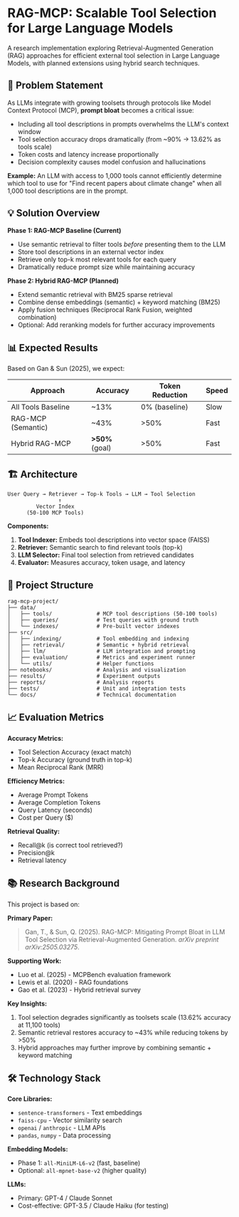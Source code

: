 # RAG-MCP: Scalable Tool Selection for Large Language Models

A research implementation exploring Retrieval-Augmented Generation (RAG) approaches for efficient external tool selection in Large Language Models, with planned extensions using hybrid search techniques.

## 🎯 Problem Statement

As LLMs integrate with growing toolsets through protocols like Model Context Protocol (MCP), **prompt bloat** becomes a critical issue:

- Including all tool descriptions in prompts overwhelms the LLM's context window
- Tool selection accuracy drops dramatically (from ~90% → 13.62% as tools scale)
- Token costs and latency increase proportionally
- Decision complexity causes model confusion and hallucinations

**Example:** An LLM with access to 1,000 tools cannot efficiently determine which tool to use for "Find recent papers about climate change" when all 1,000 tool descriptions are in the prompt.

## 💡 Solution Overview

**Phase 1: RAG-MCP Baseline (Current)**
- Use semantic retrieval to filter tools *before* presenting them to the LLM
- Store tool descriptions in an external vector index
- Retrieve only top-k most relevant tools for each query
- Dramatically reduce prompt size while maintaining accuracy

**Phase 2: Hybrid RAG-MCP (Planned)**
- Extend semantic retrieval with BM25 sparse retrieval
- Combine dense embeddings (semantic) + keyword matching (BM25)
- Apply fusion techniques (Reciprocal Rank Fusion, weighted combination)
- Optional: Add reranking models for further accuracy improvements

## 📊 Expected Results

Based on Gan & Sun (2025), we expect:

| Approach | Accuracy | Token Reduction | Speed |
|----------|----------|----------------|-------|
| All Tools Baseline | ~13% | 0% (baseline) | Slow |
| RAG-MCP (Semantic) | ~43% | >50% | Fast |
| Hybrid RAG-MCP | **>50%** (goal) | >50% | Fast |

## 🏗️ Architecture

```
User Query → Retriever → Top-k Tools → LLM → Tool Selection
                ↑
         Vector Index
      (50-100 MCP Tools)
```

**Components:**
1. **Tool Indexer:** Embeds tool descriptions into vector space (FAISS)
2. **Retriever:** Semantic search to find relevant tools (top-k)
3. **LLM Selector:** Final tool selection from retrieved candidates
4. **Evaluator:** Measures accuracy, token usage, and latency

## 📁 Project Structure

```
rag-mcp-project/
├── data/
│   ├── tools/              # MCP tool descriptions (50-100 tools)
│   ├── queries/            # Test queries with ground truth
│   └── indexes/            # Pre-built vector indexes
├── src/
│   ├── indexing/           # Tool embedding and indexing
│   ├── retrieval/          # Semantic + hybrid retrieval
│   ├── llm/                # LLM integration and prompting
│   ├── evaluation/         # Metrics and experiment runner
│   └── utils/              # Helper functions
├── notebooks/              # Analysis and visualization
├── results/                # Experiment outputs
├── reports/                # Analysis reports
├── tests/                  # Unit and integration tests
└── docs/                   # Technical documentation
```

## 📈 Evaluation Metrics

**Accuracy Metrics:**
- Tool Selection Accuracy (exact match)
- Top-k Accuracy (ground truth in top-k)
- Mean Reciprocal Rank (MRR)

**Efficiency Metrics:**
- Average Prompt Tokens
- Average Completion Tokens
- Query Latency (seconds)
- Cost per Query ($)

**Retrieval Quality:**
- Recall@k (is correct tool retrieved?)
- Precision@k
- Retrieval latency

## 📚 Research Background

This project is based on:

**Primary Paper:**
> Gan, T., & Sun, Q. (2025). RAG-MCP: Mitigating Prompt Bloat in LLM Tool Selection via Retrieval-Augmented Generation. *arXiv preprint arXiv:2505.03275*.

**Supporting Work:**
- Luo et al. (2025) - MCPBench evaluation framework
- Lewis et al. (2020) - RAG foundations
- Gao et al. (2023) - Hybrid retrieval survey

**Key Insights:**
1. Tool selection degrades significantly as toolsets scale (13.62% accuracy at 11,100 tools)
2. Semantic retrieval restores accuracy to ~43% while reducing tokens by >50%
3. Hybrid approaches may further improve by combining semantic + keyword matching

## 🛠️ Technology Stack

**Core Libraries:**
- `sentence-transformers` - Text embeddings
- `faiss-cpu` - Vector similarity search
- `openai` / `anthropic` - LLM APIs
- `pandas`, `numpy` - Data processing

**Embedding Models:**
- Phase 1: `all-MiniLM-L6-v2` (fast, baseline)
- Optional: `all-mpnet-base-v2` (higher quality)

**LLMs:**
- Primary: GPT-4 / Claude Sonnet
- Cost-effective: GPT-3.5 / Claude Haiku (for testing)
